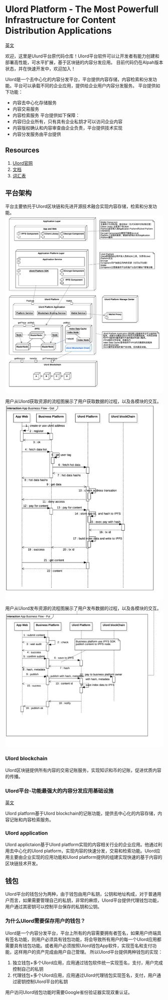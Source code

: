 # Ulord Platform - The Most Powerfull Infrastructure for Content Distribution Applications
[英文](./README.md)

欢迎，这里是Ulurd平台原代码仓库！Ulord平台软件可以让开发者有能力创建和部署高性能，可水平扩展，基于区块链的内容分发应用。
目前代码仍在Alpah版本状态，并在快速开发中，欢迎加入！

Ulord是一个去中心化的内容分发平台，平台提供内容存储，内容检索和分发功能。平台可以承载不同的企业应用，提供给企业用户内容分发服务。
平台提供如下功能：
- 内容去中心化存储服务
- 内容交易服务
- 内容检索服务
平台提供如下保障：
- 内容归企业所有，只有具有企业私钥才可以访问企业内容
- 内容版权确认和内容审查由企业负责，平台提供技术实现
- 内容分发服务由平台提供

## Resources
1. [Ulord官网](http://ulord.one)
2. [文档](https://github.com/UlordChain/documentation)
3. [词汇表](./vocabulary.md)

## 平台架构
平台主要依托于Ulord区块链和先进开源技术融合实现内容存储，检索和分发功能。
![架构图](images/Ulord-Arch.jpg)

用户从Ulord获取资源的流程图展示了用户获取数据的过程，以及各模块的交互。
![获取资源流程图](images/App-Business-Flow-Get.jpg)

用户从Ulord发布资源的流程图展示了用户发布数据的过程，以及各模块的交互。
![发布资源流程图](images/App-Business-Flow-Put.jpg)

### Ulord blockchain
Ulord区块链提供所有内容的交易记账服务，实现知识和币的记账，促进优质内容的传播。

### Ulord平台-功能最强大的内容分发应用基础设施
[英文](./README.md)

Ulord platform基于Ulord blockchain的记账功能，提供去中心化的内容存储，内容记账和内容检索服务。

### Ulord application
Ulord applictaion基于Ulord platform实现的内容相关行业的企业应用。他通过利用去中心化的Ulord platform，实现内容的快速分发，交易和检索功能。Ulord应用主要由企业实现的应用功能和Ulord platform提供的组建实现快速的基于内容的区块链技术开发。

## 钱包
Ulord平台的钱包分为两种，由于钱包由用户私钥，公钥和地址构成，对于普通用户而言，如果需要管理自己的私钥，非常的麻烦，Ulord平台提供代理钱包功能，用户通过其密钥可以控制平台保存的私钥和公钥。

### 为什么Ulord需要保存用户的钱包？
Ulord是一个内容分发平台，平台上所有的内容需要拥有者签名，如果用户终端具有签名功能，则用户必须具有钱包功能，将会导致所有用户的每一个Ulord应用都需要具有钱包功能。或者用户必须按照Ulord钱包App软件，实现签名和支付功能，这样用户的资产完成由用户自己管理。
所以Ulord平台提供两种钱包的实现：
1. 独立钱包+多个Ulord应用，应用通过钱包软件统一实现签名，支付，用户完成控制自己的私钥
2. 代理钱包+多个Ulord应用，应用通过Ulord代理钱包实现签名，支付，用户通过密钥控制Ulord平台的私钥

用户访问Ulord钱包功能时需要Google省份验证器实现双重认证。